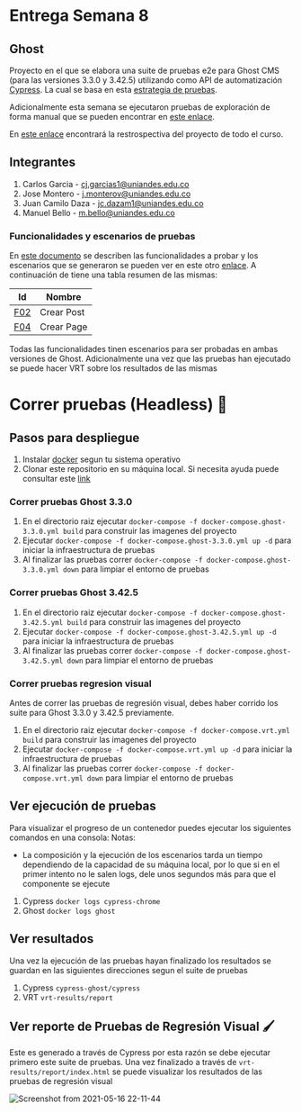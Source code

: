 # Entrega Semana 8
## Ghost 
Proyecto en el que se elabora una suite de pruebas e2e para Ghost CMS (para las versiones 3.3.0 y 3.42.5) utilizando como API de automatización [Cypress](https://www.cypress.io/). La cual se basa en esta [estrategia de pruebas](https://uniandes-my.sharepoint.com/:b:/g/personal/j_monterov_uniandes_edu_co/EdLlwdR6u2xNr8VjiHyZ2esB1-31H3fp8FXt09LyNY-jLg?e=BNPtP4). 

Adicionalmente esta semana se ejecutaron pruebas de exploración de forma manual que se pueden encontrar en [este enlace](https://uniandes-my.sharepoint.com/:x:/g/personal/j_monterov_uniandes_edu_co/ES1fl5mzP0FPkk1xGvkg2CwBaP9jorG8GsVtSCY4dJtezA?e=Roqb7D).

En [este enlace](https://github.com/jmonterovalverdeMISO/MISO4103EntregaFinal/wiki/Retrospectiva) encontrará la restrospectiva del proyecto de todo el curso.

## Integrantes
1. Carlos Garcia - cj.garcias1@uniandes.edu.co
2. Jose Montero - j.monterov@uniandes.edu.co
3. Juan Camilo Daza - jc.dazam1@uniandes.edu.co
4. Manuel Bello - m.bello@uniandes.edu.co

### Funcionalidades y escenarios de pruebas
En [este documento](https://github.com/jmonterovalverdeMISO/MISO4103-EntregaSemana/wiki/Funcionalidades) se describen las funcionalidades a probar y los escenarios que se generaron se pueden ver en este otro [enlace](https://github.com/jmonterovalverdeMISO/MISO4103EntregaFinal/wiki/Escenario-de-Pruebas). A continuación de tiene una tabla resumen de las mismas:

| Id | Nombre | 
| - | - | 
| [F02](https://github.com/jmonterovalverdeMISO/MISO4103-EntregaSemana/wiki/F02) | Crear Post | 
| [F04](https://github.com/jmonterovalverdeMISO/MISO4103-EntregaSemana/wiki/F04) | Crear Page | 

Todas las funcionalidades tinen escenarios para ser probadas en ambas versiones de Ghost. Adicionalmente una vez que las pruebas han ejecutado se puede hacer VRT sobre los resultados de las mismas

# Correr pruebas (Headless) :rocket:
## Pasos para despliegue
1. Instalar [docker](https://www.docker.com/get-started) segun tu sistema operativo
2. Clonar este repositorio en su máquina local. Si necesita ayuda puede consultar este [link](https://docs.github.com/es/github/creating-cloning-and-archiving-repositories/cloning-a-repository)

### Correr pruebas Ghost 3.3.0
1. En el directorio raiz ejecutar `docker-compose -f docker-compose.ghost-3.3.0.yml build` para construir las imagenes del proyecto
2. Ejecutar `docker-compose -f docker-compose.ghost-3.3.0.yml up -d` para iniciar la infraestructura de pruebas
3. Al finalizar las pruebas correr `docker-compose -f docker-compose.ghost-3.3.0.yml down` para limpiar el entorno de pruebas

### Correr pruebas Ghost 3.42.5
1. En el directorio raiz ejecutar `docker-compose -f docker-compose.ghost-3.42.5.yml build` para construir las imagenes del proyecto
2. Ejecutar `docker-compose -f docker-compose.ghost-3.42.5.yml up -d` para iniciar la infraestructura de pruebas
3. Al finalizar las pruebas correr `docker-compose -f docker-compose.ghost-3.42.5.yml down` para limpiar el entorno de pruebas

### Correr pruebas regresion visual
Antes de correr las pruebas de regresión visual, debes haber corrido los suite para Ghost 3.3.0 y 3.42.5 previamente.
1. En el directorio raiz ejecutar `docker-compose -f docker-compose.vrt.yml build` para construir las imagenes del proyecto
2. Ejecutar `docker-compose -f docker-compose.vrt.yml up -d` para iniciar la infraestructura de pruebas
3. Al finalizar las pruebas correr `docker-compose -f docker-compose.vrt.yml down` para limpiar el entorno de pruebas

## Ver ejecución de pruebas
Para visualizar el progreso de un contenedor puedes ejecutar los siguientes comandos en una consola:
Notas: 
- La composición y la ejecución de los escenarios tarda un tiempo dependiendo de la capacidad de su máquina local, por lo que si en el primer intento no le salen logs, dele unos segundos más para que el componente se ejecute

1. Cypress `docker logs cypress-chrome`
2. Ghost `docker logs ghost`

## Ver resultados
Una vez la ejecución de las pruebas hayan finalizado los resultados se guardan en las siguientes direcciones segun el suite de pruebas

1. Cypress `cypress-ghost/cypress`
3. VRT `vrt-results/report`

## Ver reporte de Pruebas de Regresión Visual :paintbrush:
Este es generado a través de Cypress por esta razón se debe ejecutar primero este suite de pruebas. Una vez finalizado a través de `vrt-results/report/index.html` se puede visualizar los resultados de las pruebas de regresión visual

![Screenshot from 2021-05-16 22-11-44](https://user-images.githubusercontent.com/78863809/118427858-ccf52e00-b693-11eb-85c2-b1c56c9a727a.png)
